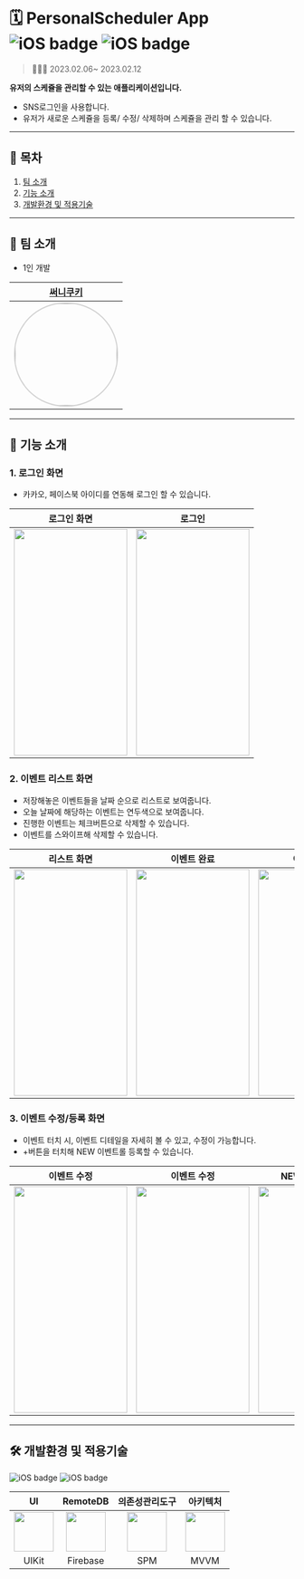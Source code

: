 # 🗓 PersonalScheduler App ![iOS badge](https://img.shields.io/badge/Swift-F05138?style=flat&logo=Swift&logoColor=white) ![iOS badge](https://img.shields.io/badge/iOS-14.0%2B-blue)

> 👩🏻‍💻 2023.02.06~ 2023.02.12

**유저의 스케쥴을 관리할 수 있는 애플리케이션입니다.**
- SNS로그인을 사용합니다.
- 유저가 새로운 스케쥴을 등록/ 수정/ 삭제하며 스케쥴을 관리 할 수 있습니다.

---

## 📖 목차
1. [팀 소개](#-팀-소개)
2. [기능 소개](#-기능-소개)
3. [개발환경 및 적용기술](#-개발환경-및-적용기술)

---

## 🌱 팀 소개

- 1인 개발
 
|[써니쿠키](https://github.com/sunny-maeng)|
|:---:|
| <img width="180px" img style="border: 2px solid lightgray; border-radius: 90px;-moz-border-radius: 90px;-khtml-border-radius: 90px;-webkit-border-radius: 90px;" src="https://avatars.githubusercontent.com/u/107384230?v=4">|

---

## 📱 기능 소개
### 1. 로그인 화면
- 카카오, 페이스북 아이디를 연동해 로그인 할 수 있습니다.


|로그인 화면|로그인|
|:-:|:-:|
|<img src="https://i.imgur.com/Jr5DbWW.png" width="200" height="400"/>|<img src="https://i.imgur.com/29354G0.gif" width="200" height="400"/>|


### 2. 이벤트 리스트 화면
- 저장해놓은 이벤트들을 날짜 순으로 리스트로 보여줍니다. 
- 오늘 날짜에 해당하는 이벤트는 연두색으로 보여줍니다.
- 진행한 이벤트는 체크버튼으로 삭제할 수 있습니다.
- 이벤트를 스와이프해 삭제할 수 있습니다.

|리스트 화면|이벤트 완료|이벤트 삭제|
|:-:|:-:|:-:|
|<img src="https://i.imgur.com/QBnPmKN.png" width="200" height="400"/>|<img src="https://i.imgur.com/JO1yCLW.gif" width="200" height="400"/>| <img src="https://i.imgur.com/Fv1c3bc.gif" width="200" height="400"/>|

### 3. 이벤트 수정/등록 화면
- 이벤트 터치 시, 이벤트 디테일을 자세히 볼 수 있고, 수정이 가능합니다.
- +버튼을 터치해 NEW 이벤트롤 등록할 수 있습니다.

|이벤트 수정| 이벤트 수정 | NEW 이벤트 등록|
|:-:|:-:|:-:|
|<img src="https://i.imgur.com/oVftray.png" width="200" height="400"/>|<img src="https://i.imgur.com/wWBBEHB.gif" width="200" height="400"/>| <img src="https://i.imgur.com/BdsnDTA.gif" width="200" height="400"/>|


---

## 🛠 개발환경 및 적용기술
![iOS badge](https://img.shields.io/badge/Swift-V5.7-red) ![iOS badge](https://img.shields.io/badge/Xcode-V14.2-blue)

| UI  | RemoteDB | 의존성관리도구 | 아키텍처 |
| :--------: | :--------: | :--------: |  :--------: | 
| <img height = 70, src = "https://i.imgur.com/q6rTXrE.png">     | <img height = 70, src = "https://i.imgur.com/by0H2pU.png">    |  <img height = 70, src = "https://i.imgur.com/uIBJ8aO.png">     | <img height = 70, src = "https://i.imgur.com/ezwfWM7.png">     |
| UIKit |  Firebase |  SPM | MVVM |


